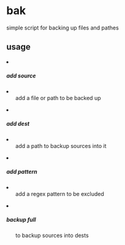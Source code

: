# bak
simple script for backing up files and pathes

<h2>usage</h2> 
<li><h5>add source</h5><li>
        <ol>add a file or path to be backed up</ol>
<li><h5>add dest</h5><li>
    <ol>add a path to backup sources into it</ol>
<li><h5>add pattern</h5><li>
    <ol>add a regex pattern to be excluded</ol>
<li><h5>backup full</h5></li>
        <ol>to backup sources into dests</ol>
